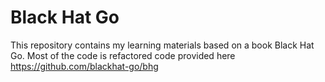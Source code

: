 # Black Hat Go

This repository contains my learning materials based on a book Black Hat Go. Most of the code is refactored code provided here https://github.com/blackhat-go/bhg
